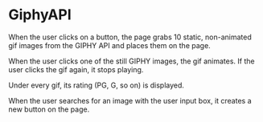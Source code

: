 # GiphyAPI

When the user clicks on a button, the page grabs 10 static, non-animated gif images from the GIPHY API and places them on the page.

When the user clicks one of the still GIPHY images, the gif animates. If the user clicks the gif again, it stops playing.

Under every gif, its rating (PG, G, so on) is displayed.

When the user searches for an image with the user input box, it creates a new button on the page.








